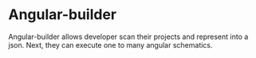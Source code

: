 # Angular-builder
Angular-builder allows developer scan their projects and represent into a json. Next, they can execute one to many angular schematics.
